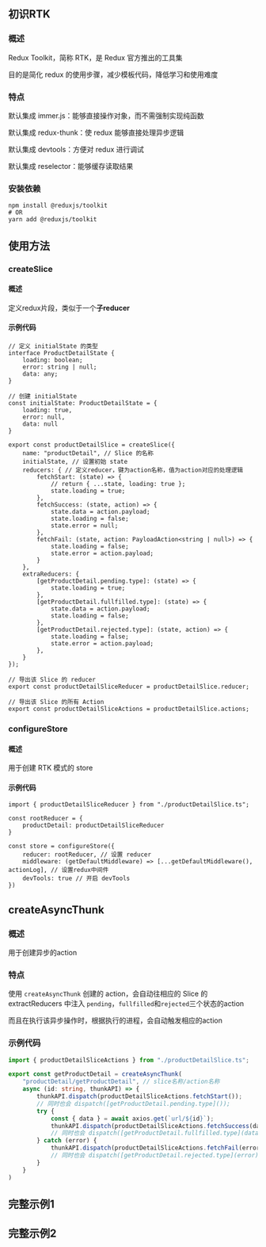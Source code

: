 ## 初识RTK

### 概述

Redux Toolkit，简称 RTK，是 Redux 官方推出的工具集

目的是简化 redux 的使用步骤，减少模板代码，降低学习和使用难度

### 特点

默认集成 immer.js：能够直接操作对象，而不需强制实现纯函数

默认集成 redux-thunk：使 redux 能够直接处理异步逻辑

默认集成 devtools：方便对 redux 进行调试

默认集成 reselector：能够缓存读取结果

### 安装依赖

```shell
npm install @reduxjs/toolkit
# OR
yarn add @reduxjs/toolkit
```



## 使用方法

### createSlice

#### 概述

定义redux片段，类似于一个**子reducer**

#### 示例代码

```tsx
// 定义 initialState 的类型
interface ProductDetailState {
    loading: boolean;
    error: string | null;
    data: any;
}

// 创建 initialState
const initialState: ProductDetailState = {
    loading: true,
    error: null,
    data: null
}

export const productDetailSlice = createSlice({
    name: "productDetail", // Slice 的名称
    initialState, // 设置初始 state
    reducers: { // 定义reducer，键为action名称，值为action对应的处理逻辑
        fetchStart: (state) => {
            // return { ...state, loading: true };
            state.loading = true;
        },
        fetchSuccess: (state, action) => {
            state.data = action.payload;
            state.loading = false;
            state.error = null;
        },
        fetchFail: (state, action: PayloadAction<string | null>) => {
            state.loading = false;
            state.error = action.payload;
        }
    },
    extraReducers: {
        [getProductDetail.pending.type]: (state) => {
            state.loading = true;
        },
        [getProductDetail.fullfilled.type]: (state) => {
            state.data = action.payload;
            state.loading = false;
        },
        [getProductDetail.rejected.type]: (state, action) => {
            state.loading = false;
            state.error = action.payload;
        },
    }
});

// 导出该 Slice 的 reducer
export const productDetailSliceReducer = productDetailSlice.reducer;

// 导出该 Slice 的所有 Action
export const productDetailSliceActions = productDetailSlice.actions;
```

### configureStore

#### 概述

用于创建 RTK 模式的 store

#### 示例代码

```tsx
import { productDetailSliceReducer } from "./productDetailSlice.ts";

const rootReducer = {
    productDetail: productDetailSliceReducer
}

const store = configureStore({
    reducer: rootReducer, // 设置 reducer
    middleware: (getDefaultMiddleware) => [...getDefaultMiddleware(), actionLog], // 设置redux中间件
    devTools: true // 开启 devTools
})
```



## createAsyncThunk

### 概述

用于创建异步的action

### 特点

使用 `createAsyncThunk` 创建的 action，会自动往相应的 Slice 的 extractReducers 中注入 `pending`，`fullfilled`和`rejected`三个状态的action

而且在执行该异步操作时，根据执行的进程，会自动触发相应的action

### 示例代码

```ts
import { productDetailSliceActions } from "./productDetailSlice.ts";

export const getProductDetail = createAsyncThunk(
	"productDetail/getProductDetail", // slice名称/action名称
    async (id: string, thunkAPI) => {
        thunkAPI.dispatch(productDetailSliceActions.fetchStart());
        // 同时也会 dispatch([getProductDetail.pending.type]());
        try {
            const { data } = await axios.get(`url/${id}`);
            thunkAPI.dispatch(productDetailSliceActions.fetchSuccess(data));
            // 同时也会 dispatch([getProductDetail.fullfilled.type](data));
        } catch (error) {
            thunkAPI.dispatch(productDetailSliceActions.fetchFail(error));
            // 同时也会 dispatch([getProductDetail.rejected.type](error));
        }
    }
)
```



## 完整示例1



## 完整示例2